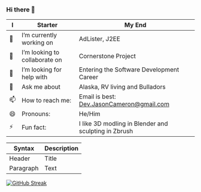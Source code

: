 ### Hi there 👋

<!--
**WebDevJasonCameron/WebDevJasonCameron** is a ✨ _special_ ✨ repository because its `README.md` (this file) appears on your GitHub profile.

Here are some ideas to get you started:
-->

| I | Starter | My End |
|----|---|---|
| 🔭 |  I’m currently working on | AdLister, J2EE |
| 👯 |  I’m looking to collaborate on | Cornerstone Project |
| 🤔 |  I’m looking for help with | Entering the Software Development Career |
| 💬 |  Ask me about | Alaska, RV living and Bulladors |
| 📫 |  How to reach me: | Email is best: Dev.JasonCameron@gmail.com |
| 😄 |  Pronouns: | He/Him |
| ⚡ |  Fun fact: | I like 3D modling in Blender and sculpting in Zbrush |

| Syntax      | Description |
| ----------- | ----------- |
| Header      | Title       |
| Paragraph   | Text        |


[![GitHub Streak](http://github-readme-streak-stats.herokuapp.com?user=WebDevJasonCameron&theme=highcontrast&hide_border=true&date_format=M%20j%5B%2C%20Y%5D)](https://git.io/streak-stats)
